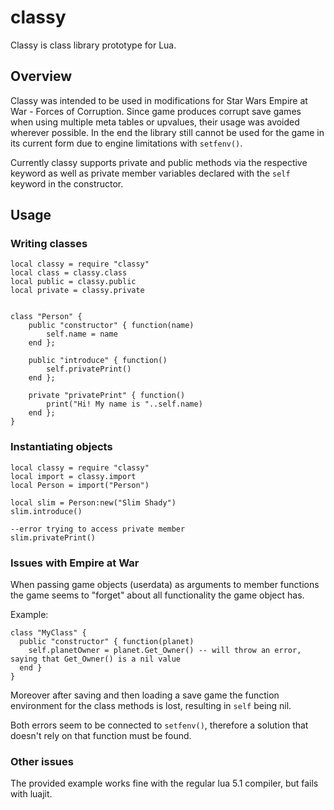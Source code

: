 # classy

Classy is class library prototype for Lua.

## Overview

Classy was intended to be used in modifications for Star Wars Empire at War - Forces of Corruption. Since game produces corrupt save games when using multiple meta tables or upvalues, their usage was avoided wherever possible. In the end the library still cannot be used for the game in its current form due to engine limitations with `setfenv()`.

Currently classy supports private and public methods via the respective keyword as well as private member variables declared with the `self` keyword in the constructor.

## Usage

### Writing classes
```
local classy = require "classy"
local class = classy.class
local public = classy.public
local private = classy.private


class "Person" {
    public "constructor" { function(name)
        self.name = name
    end };

    public "introduce" { function()
        self.privatePrint()
    end };

    private "privatePrint" { function()
        print("Hi! My name is "..self.name)
    end };
}
```

### Instantiating objects
```
local classy = require "classy"
local import = classy.import
local Person = import("Person")

local slim = Person:new("Slim Shady")
slim.introduce()

--error trying to access private member
slim.privatePrint()
```

### Issues with Empire at War

When passing game objects (userdata) as arguments to member functions the game seems to "forget" about all functionality the game object has.

Example:
```
class "MyClass" {
  public "constructor" { function(planet)
    self.planetOwner = planet.Get_Owner() -- will throw an error, saying that Get_Owner() is a nil value
  end }
}
```

Moreover after saving and then loading a save game the function environment for the class methods is lost, resulting in `self` being nil.

Both errors seem to be connected to `setfenv()`, therefore a solution that doesn't rely on that function must be found.

### Other issues

The provided example works fine with the regular lua 5.1 compiler, but fails with luajit.
